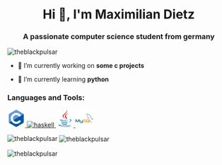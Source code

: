 <h1 align="center">Hi 👋, I'm Maximilian Dietz</h1>
<h3 align="center">A passionate computer science student from germany</h3>

<p align="left"> <img src="https://komarev.com/ghpvc/?username=theblackpulsar&label=Profile%20views&color=0e75b6&style=flat" alt="theblackpulsar" /> </p>

- 🔭 I’m currently working on **some c projects**

- 🌱 I’m currently learning **python**

<p align="left">
</p>

<h3 align="left">Languages and Tools:</h3>
<p align="left"> <a href="https://www.cprogramming.com/" target="_blank" rel="noreferrer"> <img src="https://raw.githubusercontent.com/devicons/devicon/master/icons/c/c-original.svg" alt="c" width="40" height="40"/> </a> <a href="https://www.haskell.org/" target="_blank" rel="noreferrer"> <img src="https://upload.wikimedia.org/wikipedia/commons/1/1c/Haskell-Logo.svg" alt="haskell" width="40" height="40"/> </a> <a href="https://www.java.com" target="_blank" rel="noreferrer"> <img src="https://raw.githubusercontent.com/devicons/devicon/master/icons/java/java-original.svg" alt="java" width="40" height="40"/> </a> <a href="https://www.mysql.com/" target="_blank" rel="noreferrer"> <img src="https://raw.githubusercontent.com/devicons/devicon/master/icons/mysql/mysql-original-wordmark.svg" alt="mysql" width="40" height="40"/> </a> </p>

<p><img align="left" src="https://github-readme-stats.vercel.app/api/top-langs?username=theblackpulsar&show_icons=true&locale=en&layout=compact" alt="theblackpulsar" /></p>

<p>&nbsp;<img align="center" src="https://github-readme-stats.vercel.app/api?username=theblackpulsar&show_icons=true&locale=en" alt="theblackpulsar" /></p>

<p><img align="center" src="https://github-readme-streak-stats.herokuapp.com/?user=theblackpulsar&" alt="theblackpulsar" /></p>
